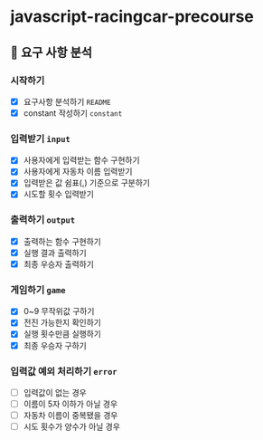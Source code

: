 # javascript-racingcar-precourse
## 🚀 요구 사항 분석
### 시작하기

- [x]  요구사항 분석하기 `README`
- [x]  constant 작성하기 `constant`

### 입력받기 `input`

- [x]  사용자에게 입력받는 함수 구현하기
- [x]  사용자에게 자동차 이름 입력받기
- [x]  입력받은 값 쉼표(,) 기준으로 구분하기
- [x]  시도할 횟수 입력받기

### 출력하기 `output`

- [x]  출력하는 함수 구현하기
- [x]  실행 결과 출력하기
- [x]  최종 우승자 출력하기

### 게임하기 `game`

- [x]  0~9 무작위값 구하기
- [x]  전진 가능한지 확인하기
- [x]  실행 횟수만큼 실행하기
- [x]  최종 우승자 구하기

### 입력값 예외 처리하기 `error`

- [ ]  입력값이 없는 경우
- [ ]  이름이 5자 이하가 아닐 경우
- [ ]  자동차 이름이 중복됐을 경우
- [ ]  시도 횟수가 양수가 아닐 경우